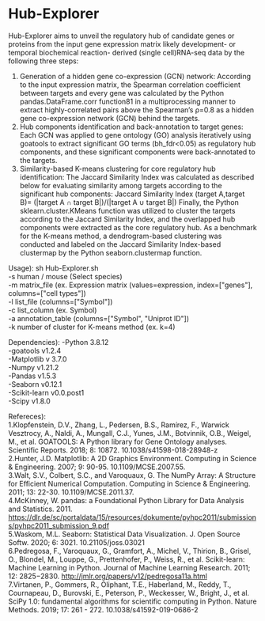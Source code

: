 # Hub-Explorer
Hub-Explorer aims to unveil the regulatory hub of candidate genes or proteins from the input gene expression matrix likely development- or temporal biochemical reaction- derived (single cell)RNA-seq data by the following three steps:
1. Generation of a hidden gene co-expression (GCN) network:
According to the input expression matrix, the Spearman correlation coefficient between targets and every gene was calculated by the Python pandas.DataFrame.corr function81 in a multiprocessing manner to extract highly-correlated pairs above the Spearman’s ρ=0.8 as a hidden gene co-expression network (GCN) behind the targets.
2. Hub components identification and back-annotation to target genes:
Each GCN was applied to gene ontology (GO) analysis iteratively using goatools to extract significant GO terms (bh_fdr<0.05) as regulatory hub components, and these significant components were back-annotated to the targets.
3. Similarity-based K-means clustering for core regulatory hub identification:
The Jaccard Similarity Index was calculated as described below for evaluating similarity among targets according to the significant hub components:
Jaccard Similarity Index (target A,target B)=  (|target A ∩ target B|)/(|target A ∪ target B|)
Finally, the Python sklearn.cluster.KMeans function was utilized to cluster the targets according to the Jaccard Similarity Index, and the overlapped hub components were extracted as the core regulatory hub. As a benchmark for the K-means method, a dendrogram-based clustering was conducted and labeled on the Jaccard Similarity Index-based clustermap by the Python seaborn.clustermap function.

Usage):
  sh Hub-Explorer.sh \
    -s human / mouse (Select species)\
    -m matrix_file (ex. Expression matrix (values=expression, index=["genes"], columns=["cell types"])\
    -l list_file (columns=["Symbol"])\
    -c list_column (ex. Symbol)\
    -a annotation_table (columns=["Symbol", "Uniprot ID"])\
    -k number of cluster for K-means method (ex. k=4)
    
Dependencies):
  -Python 3.8.12 \
  -goatools v1.2.4 \
  -Matplotlib v 3.7.0 \
  -Numpy v1.21.2 \
  -Pandas v1.5.3 \
  -Seaborn v0.12.1 \
  -Scikit-learn v0.0.post1 \
  -Scipy v1.8.0

Refereces): \
  1.Klopfenstein, D.V., Zhang, L., Pedersen, B.S., Ramírez, F., Warwick Vesztrocy, A., Naldi, A., Mungall, C.J., Yunes, J.M., Botvinnik, O.B., Weigel, M., et al. GOATOOLS: A Python library for Gene Ontology analyses. Scientific Reports. 2018; 8: 10872. 10.1038/s41598-018-28948-z \
  2.Hunter, J.D. Matplotlib: A 2D Graphics Environment. Computing in Science & Engineering. 2007; 9: 90-95. 10.1109/MCSE.2007.55. \
  3.Walt, S.V., Colbert, S.C., and Varoquaux, G. The NumPy Array: A Structure for Efficient Numerical Computation. Computing in Science & Engineering. 2011; 13: 22-30. 10.1109/MCSE.2011.37. \
  4.McKinney, W. pandas: a Foundational Python Library for Data Analysis and Statistics. 2011. https://dlr.de/sc/portaldata/15/resources/dokumente/pyhpc2011/submissions/pyhpc2011_submission_9.pdf \
  5.Waskom, M.L. Seaborn: Statistical Data Visualization. J. Open Source Softw. 2020; 6: 3021. 10.21105/joss.03021 \
  6.Pedregosa, F., Varoquaux, G., Gramfort, A., Michel, V., Thirion, B., Grisel, O., Blondel, M., Louppe, G., Prettenhofer, P., Weiss, R., et al. Scikit-learn: Machine Learning in Python. Journal of Machine Learning Research. 2011; 12: 2825−2830. http://jmlr.org/papers/v12/pedregosa11a.html \
  7.Virtanen, P., Gommers, R., Oliphant, T.E., Haberland, M., Reddy, T., Cournapeau, D., Burovski, E., Peterson, P., Weckesser, W., Bright, J., et al. SciPy 1.0: fundamental algorithms for scientific computing in Python. Nature Methods. 2019; 17: 261 - 272. 10.1038/s41592-019-0686-2




